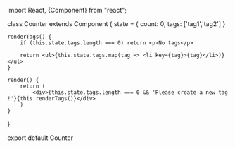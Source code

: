 import React, {Component} from "react";

class Counter extends Component {
    state = {
        count: 0,
        tags: ['tag1','tag2']
    }

    renderTags() {
        if (this.state.tags.length === 0) return <p>No tags</p>

        return <ul>{this.state.tags.map(tag => <li key={tag}>{tag}</li>)}</ul>
    }

    render() {
        return (
            <div>{this.state.tags.length === 0 && 'Please create a new tag !'}{this.renderTags()}</div>
        )
    }

}

export default Counter
